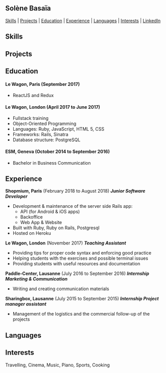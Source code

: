 ## Solène Basaïa

[Skills](#skills) | [Projects](#projects) | [Education](#education) | [Experience](#experience) | [Languages](#languages) | [Interests](#interests) | [LinkedIn](https://www.linkedin.com/in/solène-basaïa-434556b5/)

## Skills

## Projects

## Education

#### Le Wagon, Paris (September 2017)

- ReactJS and Redux

#### Le Wagon, London (April 2017 to June 2017)

- Fullstack training
- Object-Oriented Programming
- Languages: Ruby, JavaScript, HTML 5, CSS
- Frameworks: Rails, Sinatra
- Database structure: PostgreSQL

#### ESM, Geneva (October 2014 to September 2016)

- Bachelor in Business Communication

## Experience

**Shopmium, Paris** (February 2018 to August 2018)
**_Junior Software Developer_**

- Development & maintenance of the server side Rails app:
    - API (for Android & iOS apps)
    - Backoffice
    - Web App & Website
- Built with Ruby, Ruby on Rails, Postgresql
- Hosted on Heroku

**Le Wagon, London** (November 2017)
**_Teaching Assistant_** 

- Providing tips for proper code syntax and enforcing good practice
- Helping students with the exercises and possible terminal issues
- Providing students with useful resources and documentation

**Paddle-Center, Lausanne** (July 2016 to September 2016)
**_Internship Marketing & Communication_** 

- Writing and creating communication materials

**Sharingbox, Lausanne** (July 2015 to September 2015)
**_Internship Project manager assistant_** 

- Management of the logistics and the commercial follow-up of the projects

## Languages

## Interests

Travelling, Cinema, Music, Piano, Sports, Cooking